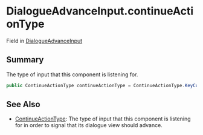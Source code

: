 # DialogueAdvanceInput.continueActionType

Field in [DialogueAdvanceInput](api/csharp/yarn.unity.dialogueadvanceinput.md)

## Summary


The type of input that this component is listening for.


```csharp
public ContinueActionType continueActionType = ContinueActionType.KeyCode;
```

## See Also

* [ContinueActionType](api/csharp/yarn.unity.dialogueadvanceinput.continueactiontype-1.md): The type of input that this component is listening for in order to signal that its dialogue view should advance.

